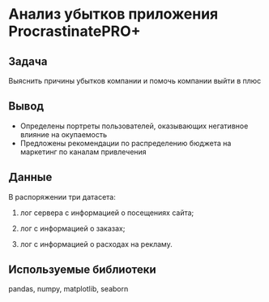 # Анализ убытков приложения ProcrastinatePRO+

## Задача

Выяснить причины убытков компании и помочь компании выйти в плюс
## Вывод
- Определены портреты пользователей, оказывающих негативное влияние на окупаемость
- Предложены рекомендации по распределению бюджета на маркетинг по каналам привлечения

## Данные

В распоряжении три датасета: 

1) лог сервера с информацией о посещениях сайта; 

2) лог с информацией о заказах; 

3) лог с информацией о расходах на рекламу.

    
## Используемые библиотеки

pandas, numpy, matplotlib, seaborn
